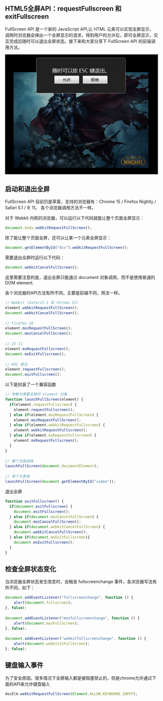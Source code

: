 ## HTML5全屏API：requestFullscreen 和 exitFullscreen

FullScreen API 是一个新的 JavaScript API,让 HTML 元素可以实现全屏显示，调用时浏览器会弹出一个全屏显示的请求，得到用户的允许后，即可全屏显示，交互完成后随时可以退出全屏状态。接下来和大家分享下 FullScreen API 的前端调用方法。

![FullScreen API](../../images/html/request-full-screen.png)

## 启动和退出全屏

FullScreen API 目前仍是草案，支持的浏览器有：Chrome 15 / Firefox Nightly / Safari 5.1 / IE 11。 各个浏览器调用方法不一样。

对于 Webkit 内核的浏览器，可以运行以下代码就能让整个页面全屏显示：

```js
document.body.webkitRequestFullScreen();
```

除了能让整个页面全屏，还可以让某一个元素全屏显示：

```js
document.getElementById("div").webkitRequestFullScreen();
```

需要退出全屏时运行以下代码：

```js
document.webkitCancelFullScreen();
```

这里需要注意的是，退出全屏只能通过 document 对象调用，而不是使用普通的 DOM element.

各个浏览器的API方法有所不同，主要是前缀不同，用法一样。
```js
// Webkit (Safari5.1 和 Chrome 15)
element.webkitRequestFullScreen();
document.webkitCancelFullScreen();

// Firefox 10
element.mozRequestFullScreen();
document.mozCancelFullScreen();

// IE 11
element.msRequestFullscreen();
document.msExitFullscreen();

// W3C 提议
element.requestFullscreen();
document.exitFullscreen();
```

以下是封装了一个兼容函数

```js
// 参数为需要全屏的 element 对象  
function launchFullScreen(element) {  
  if(element.requestFullscreen) {  
    element.requestFullscreen();  
  } else if(element.mozRequestFullScreen) {  
    element.mozRequestFullScreen();  
  } else if(element.webkitRequestFullscreen) {  
    element.webkitRequestFullscreen();  
  } else if(element.msRequestFullscreen) {  
    element.msRequestFullscreen();  
  }  
}

// 整个页面调用  
launchFullScreen(document.documentElement);  

// 单个元素调  
launchFullScreen(document.getElementById("video"));
```

退出全屏

```js
function exitFullscreen() {  
  if(document.exitFullscreen) {  
    document.exitFullscreen();  
  } else if(document.mozCancelFullScreen) {  
    document.mozCancelFullScreen();  
  } else if(document.webkitCancelFullScreen) {  
    document.webkitCancelFullScreen();  
  } else if(document.msExitFullscreen){
    document.msExitFullscreen();
  }
}
```

## 检查全屏状态变化

当浏览器全屏状态发生改变时，会触发 fullscreenchange 事件，各浏览器写法有所不同，如下：

```js
document.addEventListener("fullscreenchange", function () {  
    alert(document.fullscreen);
}, false);  

document.addEventListener("mozfullscreenchange", function () {
    alert(document.mozFullScreen);
}, false);  

document.addEventListener("webkitfullscreenchange", function () {
    alert(document.webkitIsFullScreen);
}, false);
```

## 键盘输入事件

为了安全原因，很多情况下全屏输入都是被阻塞禁止的，但是chrome允许通过下面的API来允许键盘输入

```js
docElm.webkitRequestFullScreen(Element.ALLOW_KEYBOARD_INPUT);
```
